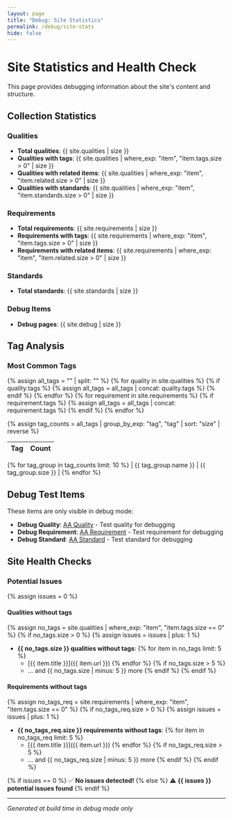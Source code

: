 ```yaml
---
layout: page
title: "Debug: Site Statistics"
permalink: /debug/site-stats
hide: false
---
```


# Site Statistics and Health Check

This page provides debugging information about the site's content and structure.

## Collection Statistics

### Qualities

- **Total qualities**: {{ site.qualities | size }}
- **Qualities with tags**: {{ site.qualities | where_exp: "item", "item.tags.size > 0" | size }}
- **Qualities with related items**: {{ site.qualities | where_exp: "item", "item.related.size > 0" | size }}
- **Qualities with standards**: {{ site.qualities | where_exp: "item", "item.standards.size > 0" | size }}

### Requirements

- **Total requirements**: {{ site.requirements | size }}
- **Requirements with tags**: {{ site.requirements | where_exp: "item", "item.tags.size > 0" | size }}
- **Requirements with related items**: {{ site.requirements | where_exp: "item", "item.related.size > 0" | size }}

### Standards

- **Total standards**: {{ site.standards | size }}

### Debug Items

- **Debug pages**: {{ site.debug | size }}

## Tag Analysis

### Most Common Tags

{% assign all_tags = "" | split: "" %}
{% for quality in site.qualities %}
{% if quality.tags %}
{% assign all_tags = all_tags | concat: quality.tags %}
{% endif %}
{% endfor %}
{% for requirement in site.requirements %}
{% if requirement.tags %}
{% assign all_tags = all_tags | concat: requirement.tags %}
{% endif %}
{% endfor %}

{% assign tag_counts = all_tags | group_by_exp: "tag", "tag" | sort: "size" | reverse %}

| Tag | Count |
| :-- | :---- |

{% for tag_group in tag_counts limit: 10 %}
| {{ tag_group.name }} | {{ tag_group.size }} |
{% endfor %}

## Debug Test Items

These items are only visible in debug mode:

- **Debug Quality**: [AA Quality](/qualities/aa-quality) - Test quality for debugging
- **Debug Requirement**: [AA Requirement](/requirements/aa-requirement) - Test requirement for debugging
- **Debug Standard**: [AA Standard](/standards/aa-standard) - Test standard for debugging

## Site Health Checks

### Potential Issues

{% assign issues = 0 %}

#### Qualities without tags

{% assign no_tags = site.qualities | where_exp: "item", "item.tags.size == 0" %}
{% if no_tags.size > 0 %}
{% assign issues = issues | plus: 1 %}

- **{{ no_tags.size }} qualities without tags**:
  {% for item in no_tags limit: 5 %}
  - [{{ item.title }}]({{ item.url }})
    {% endfor %}
    {% if no_tags.size > 5 %}
  - ... and {{ no_tags.size | minus: 5 }} more
    {% endif %}
    {% endif %}

#### Requirements without tags

{% assign no_tags_req = site.requirements | where_exp: "item", "item.tags.size == 0" %}
{% if no_tags_req.size > 0 %}
{% assign issues = issues | plus: 1 %}

- **{{ no_tags_req.size }} requirements without tags**:
  {% for item in no_tags_req limit: 5 %}
  - [{{ item.title }}]({{ item.url }})
    {% endfor %}
    {% if no_tags_req.size > 5 %}
  - ... and {{ no_tags_req.size | minus: 5 }} more
    {% endif %}
    {% endif %}

{% if issues == 0 %}
✅ **No issues detected!**
{% else %}
⚠️ **{{ issues }} potential issues found**
{% endif %}

---

_Generated at build time in debug mode only_
